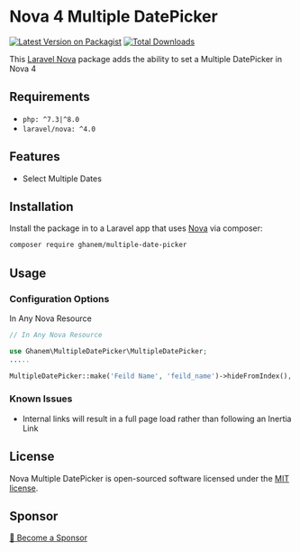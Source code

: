 # Nova 4 Multiple DatePicker

[![Latest Version on Packagist](https://img.shields.io/packagist/v/ghanem/multiple-date-picker.svg?style=flat-square)](https://packagist.org/packages/ghanem/multiple-date-picker)
[![Total Downloads](https://img.shields.io/packagist/dt/ghanem/multiple-date-picker.svg?style=flat-square)](https://packagist.org/packages/ghanem/multiple-date-picker)




This [Laravel Nova](https://nova.laravel.com/) package adds the ability to set a Multiple DatePicker in Nova 4

## Requirements

- `php: ^7.3|^8.0`
- `laravel/nova: ^4.0`

## Features

- Select Multiple Dates

## Installation

Install the package in to a Laravel app that uses [Nova](https://nova.laravel.com) via composer:

```bash
composer require ghanem/multiple-date-picker
```

## Usage

### Configuration Options

In Any Nova Resource

```php
// In Any Nova Resource

use Ghanem\MultipleDatePicker\MultipleDatePicker;
.....

MultipleDatePicker::make('Feild Name', 'feild_name')->hideFromIndex(),
```

### Known Issues
- Internal links will result in a full page load rather than following an Inertia Link


## License

Nova Multiple DatePicker is open-sourced software licensed under the [MIT license](LICENSE.md).

## Sponsor

[💚️ Become a Sponsor](https://github.com/sponsors/AbdullahGhanem)
